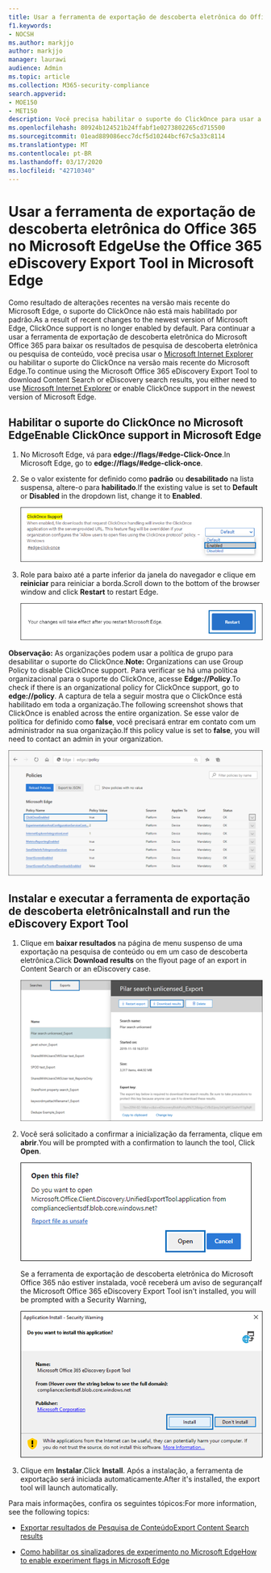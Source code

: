 ```yaml
---
title: Usar a ferramenta de exportação de descoberta eletrônica do Office 365 no Microsoft Edge
f1.keywords:
- NOCSH
ms.author: markjjo
author: markjjo
manager: laurawi
audience: Admin
ms.topic: article
ms.collection: M365-security-compliance
search.appverid:
- MOE150
- MET150
description: Você precisa habilitar o suporte do ClickOnce para usar a versão mais recente do Microsoft Edge para baixar os resultados da pesquisa da pesquisa de conteúdo e da descoberta eletrônica no centro de segurança e conformidade.
ms.openlocfilehash: 80924b124521b24ffabf1e0273802265cd715500
ms.sourcegitcommit: 01ead889086ecc7dcf5d10244bcf67c5a33c8114
ms.translationtype: MT
ms.contentlocale: pt-BR
ms.lasthandoff: 03/17/2020
ms.locfileid: "42710340"
---
```

# <a name="use-the-office-365-ediscovery-export-tool-in-microsoft-edge"></a><span data-ttu-id="aad98-103">Usar a ferramenta de exportação de descoberta eletrônica do Office 365 no Microsoft Edge</span><span class="sxs-lookup"><span data-stu-id="aad98-103">Use the Office 365 eDiscovery Export Tool in Microsoft Edge</span></span>

<span data-ttu-id="aad98-104">Como resultado de alterações recentes na versão mais recente do Microsoft Edge, o suporte do ClickOnce não está mais habilitado por padrão.</span><span class="sxs-lookup"><span data-stu-id="aad98-104">As a result of recent changes to the newest version of Microsoft Edge, ClickOnce support is no longer enabled by default.</span></span> <span data-ttu-id="aad98-105">Para continuar a usar a ferramenta de exportação de descoberta eletrônica do Microsoft Office 365 para baixar os resultados de pesquisa de descoberta eletrônica ou pesquisa de conteúdo, você precisa usar o [Microsoft Internet Explorer](https://support.microsoft.com/help/17621/internet-explorer-downloads) ou habilitar o suporte do ClickOnce na versão mais recente do Microsoft Edge.</span><span class="sxs-lookup"><span data-stu-id="aad98-105">To continue using the Microsoft Office 365 eDiscovery Export Tool to download Content Search or eDiscovery search results, you either need to use [Microsoft Internet Explorer](https://support.microsoft.com/help/17621/internet-explorer-downloads) or enable ClickOnce support in the newest version of Microsoft Edge.</span></span>

## <a name="enable-clickonce-support-in-microsoft-edge"></a><span data-ttu-id="aad98-106">Habilitar o suporte do ClickOnce no Microsoft Edge</span><span class="sxs-lookup"><span data-stu-id="aad98-106">Enable ClickOnce support in Microsoft Edge</span></span>

1. <span data-ttu-id="aad98-107">No Microsoft Edge, vá para **edge://flags/#edge-Click-Once**.</span><span class="sxs-lookup"><span data-stu-id="aad98-107">In Microsoft Edge, go to **edge://flags/#edge-click-once**.</span></span>

2. <span data-ttu-id="aad98-108">Se o valor existente for definido como **padrão** ou **desabilitado** na lista suspensa, altere-o para **habilitado**.</span><span class="sxs-lookup"><span data-stu-id="aad98-108">If the existing value is set to **Default** or **Disabled** in the dropdown list, change it to **Enabled**.</span></span>

   ![](../media/ClickOnceimage1.png)

3. <span data-ttu-id="aad98-109">Role para baixo até a parte inferior da janela do navegador e clique em **reiniciar** para reiniciar a borda.</span><span class="sxs-lookup"><span data-stu-id="aad98-109">Scroll down to the bottom of the browser window and click **Restart** to restart Edge.</span></span>

   ![](../media/ClickOnceimage2.png)

<span data-ttu-id="aad98-110">**Observação:** As organizações podem usar a política de grupo para desabilitar o suporte do ClickOnce.</span><span class="sxs-lookup"><span data-stu-id="aad98-110">**Note:** Organizations can use Group Policy to disable ClickOnce support.</span></span> <span data-ttu-id="aad98-111">Para verificar se há uma política organizacional para o suporte do ClickOnce, acesse **Edge://Policy**.</span><span class="sxs-lookup"><span data-stu-id="aad98-111">To check if there is an organizational policy for ClickOnce support, go to **edge://policy**.</span></span> <span data-ttu-id="aad98-112">A captura de tela a seguir mostra que o ClickOnce está habilitado em toda a organização.</span><span class="sxs-lookup"><span data-stu-id="aad98-112">The following screenshot shows that ClickOnce is enabled across the entire organization.</span></span> <span data-ttu-id="aad98-113">Se esse valor de política for definido como **false**, você precisará entrar em contato com um administrador na sua organização.</span><span class="sxs-lookup"><span data-stu-id="aad98-113">If this policy value is set to **false**, you will need to contact an admin in your organization.</span></span>

![](../media/ClickOnceimage3.png)

## <a name="install-and-run-the-ediscovery-export-tool"></a><span data-ttu-id="aad98-114">Instalar e executar a ferramenta de exportação de descoberta eletrônica</span><span class="sxs-lookup"><span data-stu-id="aad98-114">Install and run the eDiscovery Export Tool</span></span>

1. <span data-ttu-id="aad98-115">Clique em **baixar resultados** na página de menu suspenso de uma exportação na pesquisa de conteúdo ou em um caso de descoberta eletrônica.</span><span class="sxs-lookup"><span data-stu-id="aad98-115">Click **Download results** on the flyout page of an export in Content Search or an eDiscovery case.</span></span>

   ![Clique em baixar resultados na página do menu de atalho para baixar os resultados da pesquisa](../media/ClickOnceExport1.png)

2. <span data-ttu-id="aad98-117">Você será solicitado a confirmar a inicialização da ferramenta, clique em **abrir**.</span><span class="sxs-lookup"><span data-stu-id="aad98-117">You will be prompted with a confirmation to launch the tool, Click **Open**.</span></span>

   ![Clique em abrir para iniciar a ferramenta de exportação de descoberta eletrônica](../media/ClickOnceimage4.png)

   <span data-ttu-id="aad98-119">Se a ferramenta de exportação de descoberta eletrônica do Microsoft Office 365 não estiver instalada, você receberá um aviso de segurança</span><span class="sxs-lookup"><span data-stu-id="aad98-119">If the Microsoft Office 365 eDiscovery Export Tool isn't installed, you will be prompted with a Security Warning,</span></span> 

   ![Clique em instalar para instalar a ferramenta de exportação de descoberta eletrônica](../media/ClickOnceimage5.png)

3. <span data-ttu-id="aad98-121">Clique em **Instalar**.</span><span class="sxs-lookup"><span data-stu-id="aad98-121">Click **Install**.</span></span> <span data-ttu-id="aad98-122">Após a instalação, a ferramenta de exportação será iniciada automaticamente.</span><span class="sxs-lookup"><span data-stu-id="aad98-122">After it's installed, the export tool will launch automatically.</span></span>

<span data-ttu-id="aad98-123">Para mais informações, confira os seguintes tópicos:</span><span class="sxs-lookup"><span data-stu-id="aad98-123">For more information, see the following topics:</span></span>

- [<span data-ttu-id="aad98-124">Exportar resultados de Pesquisa de Conteúdo</span><span class="sxs-lookup"><span data-stu-id="aad98-124">Export Content Search results</span></span>](export-search-results.md)

- [<span data-ttu-id="aad98-125">Como habilitar os sinalizadores de experimento no Microsoft Edge</span><span class="sxs-lookup"><span data-stu-id="aad98-125">How to enable experiment flags in Microsoft Edge</span></span>](https://microsoftedgesupport.microsoft.com/hc/articles/360034075294-How-to-enable-experiment-flags-in-Microsoft-Edge-Insider-channels)
